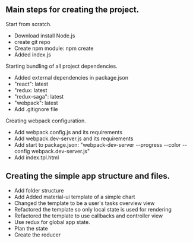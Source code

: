 Main steps for creating the project.
---
Start from scratch.
 - Download install Node.js  
 - create git repo  
 - Create npm module: npm create
 - Added index.js  

Starting bundling of  all project dependencies.  
 - Added external dependencies in package.json
 - 	"react": latest
 - 	"redux: latest
 - 	"redux-saga": latest
 - 	"webpack": latest
 - Add .gitignore file
 
Creating webpack configuration.
 - Add webpack.config.js and its requirements
 - Add webpack.dev-server.js and its requirements
 - Add start to package.json: "webpack-dev-server --progress --color --config webpack.dev-server.js"
 - Add index.tpl.html
 
Creating the simple app structure and files. 
---
 - Add folder structure
 - Add Added material-ui template of a simple chart
 - Changed the template to be a user's tasks overview view
 - Refactored the template so only local state is used for rendering
 - Refactored the template to use callbacks and controller view
 - Use redux for global app state.
 - Plan the state
 - Create the reducer
